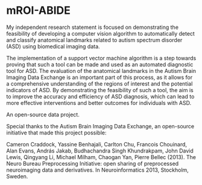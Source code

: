 # mROI-ABIDE

My independent research statement is focused on demonstrating the feasibility of developing a computer vision algorithm to automatically detect and classify anatomical landmarks related to autism spectrum disorder (ASD) using biomedical imaging data. 

The implementation of a support vector machine algorithm is a step towards proving that such a tool can be made and used as an automated diagnostic tool for ASD. The evaluation of the anatomical landmarks in the Autism Brain Imaging Data Exchange is an important part of this process, as it allows for a comprehensive understanding of the regions of interest and the potential indicators of ASD. By demonstrating the feasibility of such a tool, the aim is to improve the accuracy and efficiency of ASD diagnosis, which can lead to more effective interventions and better outcomes for individuals with ASD. 

An open-source data project.

Special thanks to the Autism Brain Imaging Data Exchange, an open-source initiative that made this project possible: 

Cameron Craddock, Yassine Benhajali, Carlton Chu, Francois Chouinard, Alan Evans, András Jakab, Budhachandra Singh Khundrakpam, John David Lewis, Qingyang Li, Michael Milham, Chaogan Yan, Pierre Bellec (2013). The Neuro Bureau Preprocessing Initiative: open sharing of preprocessed neuroimaging data and derivatives. In Neuroinformatics 2013, Stockholm, Sweden.
